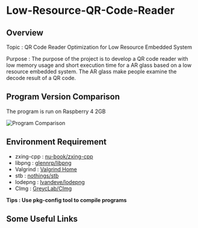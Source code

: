 # Low-Resource-QR-Code-Reader         
              
## Overview
Topic : QR Code Reader Optimization for Low Resource Embedded System              
                    
Purpose : The purpose of the project is to develop a QR code reader with low memory usage and short execution time for a AR glass based on a low resource embedded system. The AR glass make people examine the decode result of a QR code.        
               
## Program Version Comparison
The program is run on Raspberry 4 2GB
              
![Program Comparison](https://github.com/Steven-YiTseWu/Low-Resource-QR-Code-Reader/blob/main/Report/Program_Comparison.png)
               
## Environment Requirement
- zxing-cpp : [nu-book/zxing-cpp](https://github.com/nu-book/zxing-cpp)
- libpng : [glennrp/libpng](https://github.com/glennrp/libpng)
- Valgrind : [Valgrind Home](https://valgrind.org/)
- stb : [nothings/stb](https://github.com/nothings/stb)
- lodepng : [lvandeve/lodepng](https://github.com/lvandeve/lodepng)
- CImg : [GreycLab/CImg](https://github.com/GreycLab/CImg)

**Tips : Use pkg-config tool to compile programs**

## Some Useful Links
